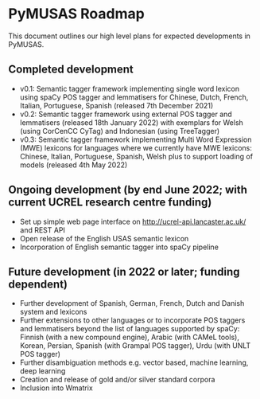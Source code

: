 # PyMUSAS Roadmap

This document outlines our high level plans for expected developments in PyMUSAS.

## Completed development

- v0.1: Semantic tagger framework implementing single word lexicon using spaCy POS tagger and lemmatisers for Chinese, Dutch, French, Italian, Portuguese, Spanish (released 7th December 2021)
- v0.2: Semantic tagger framework using external POS tagger and lemmatisers (released 18th January 2022) with exemplars for Welsh (using CorCenCC CyTag) and Indonesian (using TreeTagger)
- v0.3: Semantic tagger framework implementing Multi Word Expression (MWE) lexicons for languages where we currently have MWE lexicons: Chinese, Italian, Portuguese, Spanish, Welsh plus to support loading of models (released 4th May 2022)

## Ongoing development (by end June 2022; with current UCREL research centre funding)

- Set up simple web page interface on http://ucrel-api.lancaster.ac.uk/ and REST API
- Open release of the English USAS semantic lexicon
- Incorporation of English semantic tagger into spaCy pipeline

## Future development (in 2022 or later; funding dependent)

- Further development of Spanish, German, French, Dutch and Danish system and lexicons
- Further extensions to other languages or to incorporate POS taggers and lemmatisers beyond the list of languages supported by spaCy: Finnish (with a new compound engine), Arabic (with CAMeL tools), Korean, Persian, Spanish (with Grampal POS tagger), Urdu (with UNLT POS tagger)
- Further disambiguation methods e.g. vector based, machine learning, deep learning
- Creation and release of gold and/or silver standard corpora
- Inclusion into Wmatrix
